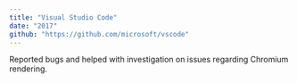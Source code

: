 ```yaml
---
title: "Visual Studio Code"
date: "2017"
github: "https://github.com/microsoft/vscode"
---
```


Reported bugs and helped with investigation on issues regarding Chromium rendering.
